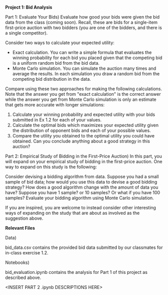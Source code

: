 **Project 1: Bid Analysis**

Part 1: Evaluate Your Bids)
Evaluate how good your bids were given the bid data from the class (coming soon).  Recall, these are bids for a single-item first-price auction with two bidders (you are one of the bidders, and there is a single competitor).

Consider two ways to calculate your expected utility:
- Exact calculation.  You can write a simple formula that evaluates the winning probability for each bid you placed given that the competing bid is a uniform random bid from the bid data. 
- Monte Carlo simulation.  You can simulate the auction many times and average the results.  In each simulation you draw a random bid from the competing bid distribution in the data.

Compare using these two approaches for making the following calculations.  Note that the answer you get from "exact calculation" is the correct answer while the answer you get from Monte Carlo simulation is only an estimate that gets more accurate with longer simulations:

1. Calculate your winning probability and expected utility with your bids submitted in Ex 1.2 for each of your values.
2. Calculate the optimal bids which maximizes your expected utility given the distribution of opponent bids and each of your possible values.
3. Compare the utility you obtained to the optimal utility you could have obtained.  Can you conclude anything about a good strategy in this auction?

Part 2: Empirical Study of Bidding in the First-Price Auction)
In this part, you will expand on your empirical study of bidding in the first-price auction.  One way to expand on this study is the following:
  
Consider devising a bidding algorithm from data.  Suppose you had a small sample of bid data; how would you use this data to devise a good bidding strategy?  How does a good algorithm change with the amount of data you have?  Suppose you have 1 sample?  or 10 samples?  Or what if you have 100 samples?  Evaluate your bidding algorithm using Monte Carlo simulation.

If you are inspired, you are welcome to instead consider other interesting ways of expanding on the study that are about as involved as the suggestion above. 

**Relevant Files**

Data)

bid_data.csv contains the provided bid data submitted by our classmates for in-class exercise 1.2.

Notebooks)

bid_evaluation.ipynb contains the analysis for Part 1 of this project as described above.

<INSERT PART 2 .ipynb DESCRIPTIONS HERE>
